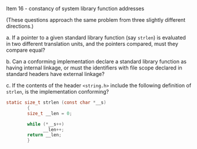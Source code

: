 Item 16 \- constancy of system library function addresses

(These questions approach the same problem from three slightly different
directions.)

a. If a pointer to a given standard library function (say `strlen`) is evaluated
in two different translation units, and the pointers compared, must they compare
equal?

b. Can a conforming implementation declare a standard library function as having
internal linkage, or must the identifiers with file scope declared in standard
headers have external linkage?

c. If the contents of the header `<string.h>` include the following definition
of `strlen`, is the implementation conforming?

```c
static size_t strlen (const char *__s)
        {
        size_t __len = 0;

        while (*__s++)
              __len++;
        return __len;
        }
```
